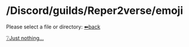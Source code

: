 # /Discord/guilds/Reper2verse/emoji
Please select a file or directory:
[⬅back](https://reper2.github.io/downloadble-files/archive/secret/v1.0.0/md/Discord/guilds/Reper2verse/Reper2verse)

[❔Just nothing...]()
